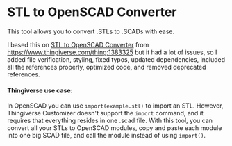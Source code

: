 # STL to OpenSCAD Converter

This tool allows you to convert .STLs to .SCADs with ease.
 
I based this on [STL to OpenSCAD Converter](http://jsfiddle.net/roha/353r2k8w/embedded/result/) from https://www.thingiverse.com/thing:1383325 but it had a lot of issues, so I added file verification, styling, fixed typos, updated dependencies, included all the references properly, optimized code, and removed deprecated references. 

#### Thingiverse use case:

In OpenSCAD you can use `import(example.stl)` to import an STL. However, Thingiverse Customizer doesn't support the `import` command, and it requires that everything resides in one .scad file. With this tool, you can convert all your STLs to OpenSCAD modules, copy and paste each module into one big SCAD file, and call the module instead of using `import()`.
